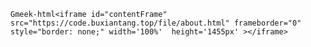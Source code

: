 `Gmeek-html<iframe id="contentFrame" src="https://code.buxiantang.top/file/about.html" frameborder="0" style="border: none;" width='100%'  height='1455px' ></iframe>`


